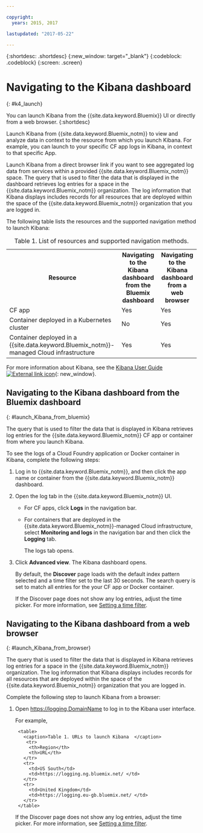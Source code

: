 ```yaml
---

copyright:
  years: 2015, 2017

lastupdated: "2017-05-22"

---
```



{:shortdesc: .shortdesc}
{:new_window: target="_blank"}
{:codeblock: .codeblock}
{:screen: .screen}


# Navigating to the Kibana dashboard
{: #k4_launch}

You can launch Kibana from the {{site.data.keyword.Bluemix}} UI or directly from a web browser.
{:shortdesc}

Launch Kibana from {{site.data.keyword.Bluemix_notm}} to view and analyze data in context to the resource from which you launch Kibana. For example, you can launch to your specific CF app logs in Kibana, in context to that specific App.
    
Launch Kibana from a direct browser link if you want to see aggregated log data from services within a provided {{site.data.keyword.Bluemix_notm}} space. The query that is used to filter the data that is displayed in the dashboard retrieves log entries for a space in the {{site.data.keyword.Bluemix_notm}} organization. The log information that Kibana displays includes records for  all resources that are deployed within the space of the {{site.data.keyword.Bluemix_notm}} organization that you are logged in. 

The following table lists the resources and the supported navigation method to launch Kibana:

<table>
<caption>Table 1. List of resources and supported navigation methods. </caption>
  <tr>
    <th>Resource</th>
    <th>Navigating to the Kibana dashboard from the Bluemix dashboard</th>
    <th>Navigating to the Kibana dashboard from a web browser</th>
  <tr>
  <tr>
    <td>CF app</td>
    <td>Yes</td>
    <td>Yes</td>
  <tr>  
  <tr>
    <td>Container deployed in a Kubernetes cluster</td>
    <td>No</td>
    <td>Yes</td>
  <tr>  
  <tr>
    <td>Container deployed in a {{site.data.keyword.Bluemix_notm}}-managed Cloud infrastructure</td>
    <td>Yes</td>
    <td>Yes</td>
  <tr>  
</table>

For more information about Kibana, see the [Kibana User Guide ![External link icon](../../../icons/launch-glyph.svg "External link icon")](https://www.elastic.co/guide/en/kibana/4.1/index.html){: new_window}.
    

##  Navigating to the Kibana dashboard from the Bluemix dashboard
{: #launch_Kibana_from_bluemix}

The query that is used to filter the data that is displayed in Kibana retrieves log entries for the {{site.data.keyword.Bluemix_notm}} CF app or container from where you launch Kibana.

To see the logs of a Cloud Foundry application or Docker container in Kibana, complete the following steps:

1. Log in to {{site.data.keyword.Bluemix_notm}}, and then click the app name or container from the {{site.data.keyword.Bluemix_notm}} dashboard. 
    
2. Open the log tab in the {{site.data.keyword.Bluemix_notm}} UI.

    * For CF apps, click **Logs** in the navigation bar. 
    * For containers that are deployed in the {{site.data.keyword.Bluemix_notm}}-managed Cloud infrastructure, select **Monitoring and logs** in the navigation bar and then click the **Logging** tab. 
    
        The logs tab opens.  

3. Click **Advanced view**. The Kibana dashboard opens.

    By default, the **Discover** page loads with the default index pattern selected and a time filter set to the last 30 seconds. The search query is set to match all entries for the your CF app or Docker container.

    If the Discover page does not show any log entries, adjust the time picker. For more information, see [Setting a time filter](logging_kibana_set_time_filter.html#set_time_filter).


##  Navigating to the Kibana dashboard from a web browser
{: #launch_Kibana_from_browser}

The query that is used to filter the data that is displayed in Kibana retrieves log entries for a space in the {{site.data.keyword.Bluemix_notm}} organization. The log information that Kibana displays includes records for all resources that are deployed within the space of the {{site.data.keyword.Bluemix_notm}} organization that you are logged in.

Complete the following step to launch Kibana from a browser:

1. Open [https://logging.<span class="keyword" data-hd-keyref="DomainName">DomainName</span>](https://logging.{DomainName}) to log in to the Kibana user interface.
    
    For example, 
      
        <table>
          <caption>Table 1. URLs to launch Kibana  </caption>
           <tr>
            <th>Region</th>
            <th>URL</th>
          </tr>
          <tr>
            <td>US South</td>
            <td>https://logging.ng.bluemix.net/ </td>
          </tr>
          <tr>
            <td>United Kingdom</td>
            <td>https://logging.eu-gb.bluemix.net/ </td>
          </tr>
        </table>

    If the Discover page does not show any log entries, adjust the time picker. For more information, see [Setting a time filter](logging_kibana_set_time_filter.html#set_time_filter).


